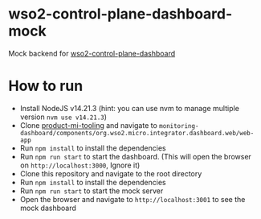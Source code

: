 # wso2-control-plane-dashboard-mock
Mock backend for [wso2-control-plane-dashboard](https://github.com/wso2/product-mi-tooling/tree/master/monitoring-dashboard/components/org.wso2.micro.integrator.dashboard.web/web-app)


# How to run

- Install NodeJS v14.21.3 (hint: you can use nvm to manage multiple version `nvm use v14.21.3`)
- Clone [product-mi-tooling](https://github.com/wso2/product-mi-tooling) and navigate to `monitoring-dashboard/components/org.wso2.micro.integrator.dashboard.web/web-app`
- Run `npm install` to install the dependencies
- Run `npm run start` to start the dashboard. (This will open the browser on `http://localhost:3000`, Ignore it)
- Clone this repository and navigate to the root directory
- Run `npm install` to install the dependencies
- Run `npm run start` to start the mock server
- Open the browser and navigate to `http://localhost:3001` to see the mock dashboard
